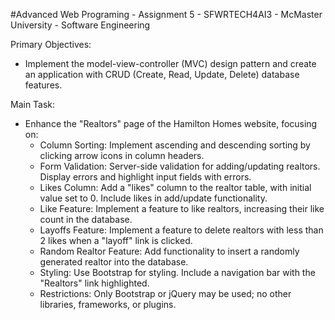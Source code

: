 #Advanced Web Programing - Assignment 5 - SFWRTECH4AI3 - McMaster University - Software Engineering

Primary Objectives: 
- Implement the model-view-controller (MVC) design pattern and create an application with CRUD (Create, Read, Update, Delete) database features.

Main Task: 
- Enhance the "Realtors" page of the Hamilton Homes website, focusing on:
  - Column Sorting: Implement ascending and descending sorting by clicking arrow icons in column headers.
  - Form Validation: Server-side validation for adding/updating realtors. Display errors and highlight input fields with errors.
  - Likes Column: Add a "likes" column to the realtor table, with initial value set to 0. Include likes in add/update functionality.
  - Like Feature: Implement a feature to like realtors, increasing their like count in the database.
  - Layoffs Feature: Implement a feature to delete realtors with less than 2 likes when a "layoff" link is clicked.
  - Random Realtor Feature: Add functionality to insert a randomly generated realtor into the database.
  - Styling: Use Bootstrap for styling. Include a navigation bar with the "Realtors" link highlighted.
  - Restrictions: Only Bootstrap or jQuery may be used; no other libraries, frameworks, or plugins.
